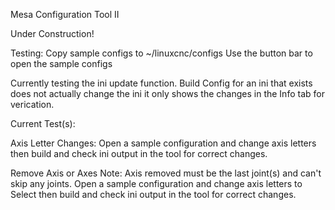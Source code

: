 Mesa Configuration Tool II

Under Construction!

Testing:
Copy sample configs to ~/linuxcnc/configs
Use the button bar to open the sample configs

Currently testing the ini update function. Build Config for an ini that exists
does not actually change the ini it only shows the changes in the Info tab
for verication.

Current Test(s):

Axis Letter Changes:
Open a sample configuration and change axis letters then build
and check ini output in the tool for correct changes.

Remove Axis or Axes
Note: Axis removed must be the last joint(s) and can't skip any joints.
Open a sample configuration and change axis letters to Select then build
and check ini output in the tool for correct changes.

